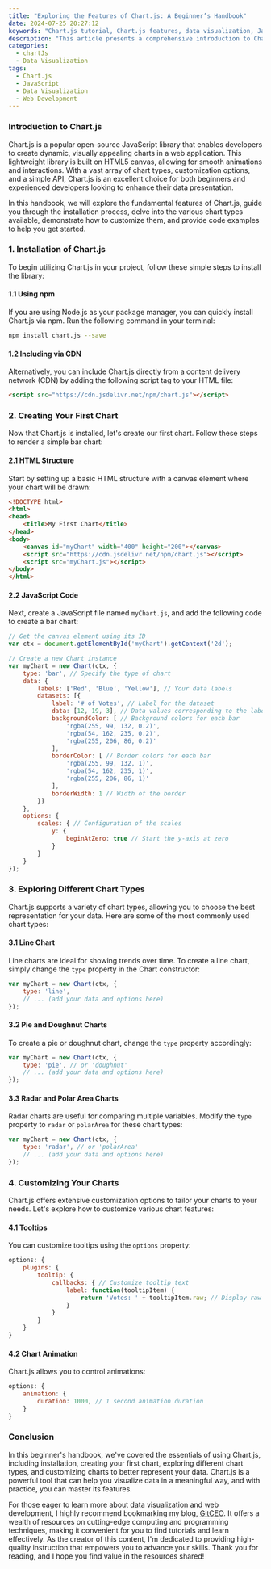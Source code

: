 ```yaml
---
title: "Exploring the Features of Chart.js: A Beginner’s Handbook"
date: 2024-07-25 20:27:12
keywords: "Chart.js tutorial, Chart.js features, data visualization, JavaScript charts, beginner Chart.js guide"
description: "This article presents a comprehensive introduction to Chart.js, a powerful JavaScript library for creating interactive charts. It covers the background of Chart.js, its installation, various types of charts, customization options, and practical examples to help beginners enhance their data visualization skills. Whether you're a novice developer or someone looking to implement data-driven insights, this beginner's handbook will equip you with the knowledge to effectively use Chart.js for your projects."
categories:
  - chartJs
  - Data Visualization
tags:
  - Chart.js
  - JavaScript
  - Data Visualization
  - Web Development
---
```


### Introduction to Chart.js

Chart.js is a popular open-source JavaScript library that enables developers to create dynamic, visually appealing charts in a web application. This lightweight library is built on HTML5 canvas, allowing for smooth animations and interactions. With a vast array of chart types, customization options, and a simple API, Chart.js is an excellent choice for both beginners and experienced developers looking to enhance their data presentation. 

In this handbook, we will explore the fundamental features of Chart.js, guide you through the installation process, delve into the various chart types available, demonstrate how to customize them, and provide code examples to help you get started. 

<!-- more -->

### 1. Installation of Chart.js

To begin utilizing Chart.js in your project, follow these simple steps to install the library:

#### 1.1 Using npm

If you are using Node.js as your package manager, you can quickly install Chart.js via npm. Run the following command in your terminal:

```bash
npm install chart.js --save
```

#### 1.2 Including via CDN

Alternatively, you can include Chart.js directly from a content delivery network (CDN) by adding the following script tag to your HTML file:

```html
<script src="https://cdn.jsdelivr.net/npm/chart.js"></script>
```

### 2. Creating Your First Chart

Now that Chart.js is installed, let's create our first chart. Follow these steps to render a simple bar chart:

#### 2.1 HTML Structure

Start by setting up a basic HTML structure with a canvas element where your chart will be drawn:

```html
<!DOCTYPE html>
<html>
<head>
    <title>My First Chart</title>
</head>
<body>
    <canvas id="myChart" width="400" height="200"></canvas> 
    <script src="https://cdn.jsdelivr.net/npm/chart.js"></script>
    <script src="myChart.js"></script> 
</body>
</html>
```

#### 2.2 JavaScript Code

Next, create a JavaScript file named `myChart.js`, and add the following code to create a bar chart:

```javascript
// Get the canvas element using its ID
var ctx = document.getElementById('myChart').getContext('2d');

// Create a new Chart instance
var myChart = new Chart(ctx, {
    type: 'bar', // Specify the type of chart
    data: {
        labels: ['Red', 'Blue', 'Yellow'], // Your data labels
        datasets: [{
            label: '# of Votes', // Label for the dataset
            data: [12, 19, 3], // Data values corresponding to the labels
            backgroundColor: [ // Background colors for each bar
                'rgba(255, 99, 132, 0.2)',
                'rgba(54, 162, 235, 0.2)',
                'rgba(255, 206, 86, 0.2)'
            ],
            borderColor: [ // Border colors for each bar
                'rgba(255, 99, 132, 1)',
                'rgba(54, 162, 235, 1)',
                'rgba(255, 206, 86, 1)'
            ],
            borderWidth: 1 // Width of the border
        }]
    },
    options: {
        scales: { // Configuration of the scales
            y: {
                beginAtZero: true // Start the y-axis at zero
            }
        }
    }
});
```

### 3. Exploring Different Chart Types

Chart.js supports a variety of chart types, allowing you to choose the best representation for your data. Here are some of the most commonly used chart types:

#### 3.1 Line Chart 

Line charts are ideal for showing trends over time. To create a line chart, simply change the `type` property in the Chart constructor:

```javascript
var myChart = new Chart(ctx, {
    type: 'line',
    // ... (add your data and options here)
});
```

#### 3.2 Pie and Doughnut Charts

To create a pie or doughnut chart, change the `type` property accordingly:

```javascript
var myChart = new Chart(ctx, {
    type: 'pie', // or 'doughnut'
    // ... (add your data and options here)
});
```

#### 3.3 Radar and Polar Area Charts 

Radar charts are useful for comparing multiple variables. Modify the `type` property to `radar` or `polarArea` for these chart types:

```javascript
var myChart = new Chart(ctx, {
    type: 'radar', // or 'polarArea'
    // ... (add your data and options here)
});
```

### 4. Customizing Your Charts

Chart.js offers extensive customization options to tailor your charts to your needs. Let's explore how to customize various chart features:

#### 4.1 Tooltips 

You can customize tooltips using the `options` property:

```javascript
options: {
    plugins: {
        tooltip: {
            callbacks: { // Customize tooltip text
                label: function(tooltipItem) {
                    return 'Votes: ' + tooltipItem.raw; // Display raw data
                }
            }
        }
    }
}
```

#### 4.2 Chart Animation 

Chart.js allows you to control animations:

```javascript
options: {
    animation: {
        duration: 1000, // 1 second animation duration
    }
}
```

### Conclusion

In this beginner's handbook, we've covered the essentials of using Chart.js, including installation, creating your first chart, exploring different chart types, and customizing charts to better represent your data. Chart.js is a powerful tool that can help you visualize data in a meaningful way, and with practice, you can master its features.

For those eager to learn more about data visualization and web development, I highly recommend bookmarking my blog, [GitCEO](https://gitceo.com). It offers a wealth of resources on cutting-edge computing and programming techniques, making it convenient for you to find tutorials and learn effectively. As the creator of this content, I'm dedicated to providing high-quality instruction that empowers you to advance your skills. Thank you for reading, and I hope you find value in the resources shared!